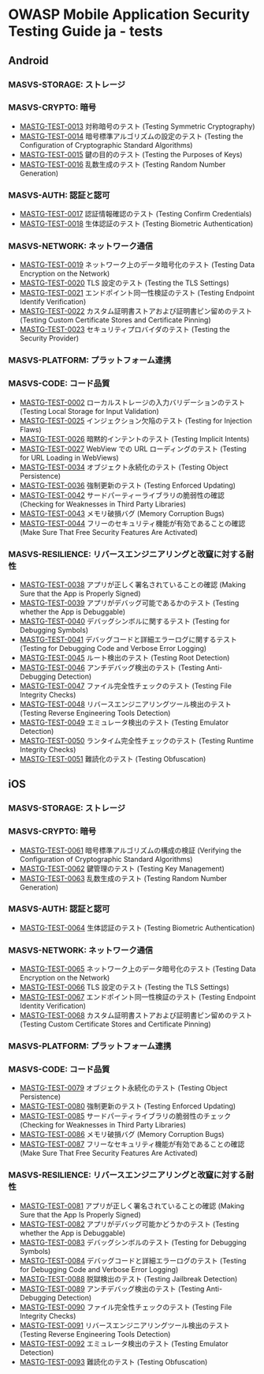# OWASP Mobile Application Security Testing Guide ja - tests

## Android

### MASVS-STORAGE: ストレージ

<!--
- [MASTG-TEST-0001](tests/android/MASVS-STORAGE/MASTG-TEST-0001.md) 機密データに対してのローカルストレージのテスト (Testing Local Storage for Sensitive Data)
- [MASTG-TEST-0003](tests/android/MASVS-STORAGE/MASTG-TEST-0003.md) 機密データに対してのログのテスト (Testing Logs for Sensitive Data)
- [MASTG-TEST-0004](tests/android/MASVS-STORAGE/MASTG-TEST-0004.md) 機密データが組み込みサービスを介してサードパーティと共有されるかどうかの判定 (Determining Whether Sensitive Data Is Shared with Third Parties via Embedded Services)
- [MASTG-TEST-0005](tests/android/MASVS-STORAGE/MASTG-TEST-0005.md) 機密データが通知を介してサードパーティと共有されるかどうかの判定 (Determining Whether Sensitive Data Is Shared with Third Parties via Notifications)
- [MASTG-TEST-0006](tests/android/MASVS-STORAGE/MASTG-TEST-0006.md) テキスト入力フィールドでキーボードキャッシュが無効かどうかの判定 (Determining Whether the Keyboard Cache Is Disabled for Text Input Fields)
- [MASTG-TEST-0009](tests/android/MASVS-STORAGE/MASTG-TEST-0009.md) 機密データに対してのバックアップのテスト (Testing Backups for Sensitive Data)
- [MASTG-TEST-0011](tests/android/MASVS-STORAGE/MASTG-TEST-0011.md) 機密データに対してのメモリのテスト (Testing Memory for Sensitive Data)
- [MASTG-TEST-0012](tests/android/MASVS-STORAGE/MASTG-TEST-0012.md) デバイスアクセスセキュリティポリシーのテスト (Testing the Device-Access-Security Policy)
-->

### MASVS-CRYPTO: 暗号

- [MASTG-TEST-0013](tests/android/MASVS-CRYPTO/MASTG-TEST-0013.md) 対称暗号のテスト (Testing Symmetric Cryptography)
- [MASTG-TEST-0014](tests/android/MASVS-CRYPTO/MASTG-TEST-0014.md) 暗号標準アルゴリズムの設定のテスト (Testing the Configuration of Cryptographic Standard Algorithms)
- [MASTG-TEST-0015](tests/android/MASVS-CRYPTO/MASTG-TEST-0015.md) 鍵の目的のテスト (Testing the Purposes of Keys)
- [MASTG-TEST-0016](tests/android/MASVS-CRYPTO/MASTG-TEST-0016.md) 乱数生成のテスト (Testing Random Number Generation)

### MASVS-AUTH: 認証と認可

- [MASTG-TEST-0017](tests/android/MASVS-AUTH/MASTG-TEST-0017.md) 認証情報確認のテスト (Testing Confirm Credentials)
- [MASTG-TEST-0018](tests/android/MASVS-AUTH/MASTG-TEST-0018.md) 生体認証のテスト (Testing Biometric Authentication)

### MASVS-NETWORK: ネットワーク通信

- [MASTG-TEST-0019](tests/android/MASVS-NETWORK/MASTG-TEST-0019.md) ネットワーク上のデータ暗号化のテスト (Testing Data Encryption on the Network)
- [MASTG-TEST-0020](tests/android/MASVS-NETWORK/MASTG-TEST-0020.md) TLS 設定のテスト (Testing the TLS Settings)
- [MASTG-TEST-0021](tests/android/MASVS-NETWORK/MASTG-TEST-0021.md) エンドポイント同一性検証のテスト (Testing Endpoint Identify Verification)
- [MASTG-TEST-0022](tests/android/MASVS-NETWORK/MASTG-TEST-0022.md) カスタム証明書ストアおよび証明書ピン留めのテスト (Testing Custom Certificate Stores and Certificate Pinning)
- [MASTG-TEST-0023](tests/android/MASVS-NETWORK/MASTG-TEST-0023.md) セキュリティプロバイダのテスト (Testing the Security Provider)

### MASVS-PLATFORM: プラットフォーム連携

<!--
- [MASTG-TEST-0007](tests/android/MASVS-PLATFORM/MASTG-TEST-0007.md) IPC メカニズムを介して機密性の高いデータが漏洩したかどうかの判定 (Determining Whether Sensitive Stored Data Has Been Exposed via IPC Mechanisms)
- [MASTG-TEST-0008](tests/android/MASVS-PLATFORM/MASTG-TEST-0008.md) ユーザーインタフェースを介した機密データの漏洩のチェック (Checking for Sensitive Data Disclosure Through the User Interface)
- [MASTG-TEST-0010](tests/android/MASVS-PLATFORM/MASTG-TEST-0010.md) 自動生成されたスクリーンショット内の機密情報を見つける (Finding Sensitive Information in Auto-Generated Screenshots)
- [MASTG-TEST-0024](tests/android/MASVS-PLATFORM/MASTG-TEST-0024.md) アプリパーミッションのテスト (Testing for App Permissions)
- [MASTG-TEST-0028](tests/android/MASVS-PLATFORM/MASTG-TEST-0028.md) ディープリンクのテスト (Testing Deep Links)
- [MASTG-TEST-0029](tests/android/MASVS-PLATFORM/MASTG-TEST-0029.md) IPC を介した機密機能露出のテスト (Testing for Sensitive Functionality Exposure Through IPC)
- [MASTG-TEST-0030](tests/android/MASVS-PLATFORM/MASTG-TEST-0030.md) PendingIntent の脆弱な実装のテスト (Testing for Vulnerable Implementation of PendingIntent)
- [MASTG-TEST-0031](tests/android/MASVS-PLATFORM/MASTG-TEST-0031.md) WebView での JavaScript 実行のテスト (Testing JavaScript Execution in WebViews)
- [MASTG-TEST-0032](tests/android/MASVS-PLATFORM/MASTG-TEST-0032.md) WebView プロトコルハンドラのテスト (Testing WebView Protocol Handlers)
- [MASTG-TEST-0033](tests/android/MASVS-PLATFORM/MASTG-TEST-0033.md) WebView を介して公開される Java オブジェクトのテスト (Testing for Java Objects Exposed Through WebViews)
- [MASTG-TEST-0035](tests/android/MASVS-PLATFORM/MASTG-TEST-0035.md) オーバーレイ攻撃のテスト (Testing for Overlay Attacks)
- [MASTG-TEST-0037](tests/android/MASVS-PLATFORM/MASTG-TEST-0037.md) WebView クリーンアップのテスト (Testing WebViews Cleanup)
-->

### MASVS-CODE: コード品質

- [MASTG-TEST-0002](tests/android/MASVS-CODE/MASTG-TEST-0002.md) ローカルストレージの入力バリデーションのテスト (Testing Local Storage for Input Validation)
- [MASTG-TEST-0025](tests/android/MASVS-CODE/MASTG-TEST-0025.md) インジェクション欠陥のテスト (Testing for Injection Flaws)
- [MASTG-TEST-0026](tests/android/MASVS-CODE/MASTG-TEST-0026.md) 暗黙的インテントのテスト (Testing Implicit Intents)
- [MASTG-TEST-0027](tests/android/MASVS-CODE/MASTG-TEST-0027.md) WebView での URL ローディングのテスト (Testing for URL Loading in WebViews)
- [MASTG-TEST-0034](tests/android/MASVS-CODE/MASTG-TEST-0034.md) オブジェクト永続化のテスト (Testing Object Persistence)
- [MASTG-TEST-0036](tests/android/MASVS-CODE/MASTG-TEST-0036.md) 強制更新のテスト (Testing Enforced Updating)
- [MASTG-TEST-0042](tests/android/MASVS-CODE/MASTG-TEST-0042.md) サードパーティーライブラリの脆弱性の確認 (Checking for Weaknesses in Third Party Libraries)
- [MASTG-TEST-0043](tests/android/MASVS-CODE/MASTG-TEST-0043.md) メモリ破損バグ (Memory Corruption Bugs)
- [MASTG-TEST-0044](tests/android/MASVS-CODE/MASTG-TEST-0044.md) フリーのセキュリティ機能が有効であることの確認 (Make Sure That Free Security Features Are Activated)

### MASVS-RESILIENCE: リバースエンジニアリングと改竄に対する耐性

- [MASTG-TEST-0038](tests/android/MASVS-RESILIENCE/MASTG-TEST-0038.md) アプリが正しく署名されていることの確認 (Making Sure that the App is Properly Signed)
- [MASTG-TEST-0039](tests/android/MASVS-RESILIENCE/MASTG-TEST-0039.md) アプリがデバッグ可能であるかのテスト (Testing whether the App is Debuggable)
- [MASTG-TEST-0040](tests/android/MASVS-RESILIENCE/MASTG-TEST-0040.md) デバッグシンボルに関するテスト (Testing for Debugging Symbols)
- [MASTG-TEST-0041](tests/android/MASVS-RESILIENCE/MASTG-TEST-0041.md) デバッグコードと詳細エラーログに関するテスト (Testing for Debugging Code and Verbose Error Logging)
- [MASTG-TEST-0045](tests/android/MASVS-RESILIENCE/MASTG-TEST-0045.md) ルート検出のテスト (Testing Root Detection)
- [MASTG-TEST-0046](tests/android/MASVS-RESILIENCE/MASTG-TEST-0046.md) アンチデバッグ検出のテスト (Testing Anti-Debugging Detection)
- [MASTG-TEST-0047](tests/android/MASVS-RESILIENCE/MASTG-TEST-0047.md) ファイル完全性チェックのテスト (Testing File Integrity Checks)
- [MASTG-TEST-0048](tests/android/MASVS-RESILIENCE/MASTG-TEST-0048.md) リバースエンジニアリングツール検出のテスト (Testing Reverse Engineering Tools Detection)
- [MASTG-TEST-0049](tests/android/MASVS-RESILIENCE/MASTG-TEST-0049.md) エミュレータ検出のテスト (Testing Emulator Detection)
- [MASTG-TEST-0050](tests/android/MASVS-RESILIENCE/MASTG-TEST-0050.md) ランタイム完全性チェックのテスト (Testing Runtime Integrity Checks)
- [MASTG-TEST-0051](tests/android/MASVS-RESILIENCE/MASTG-TEST-0051.md) 難読化のテスト (Testing Obfuscation)

## iOS

### MASVS-STORAGE: ストレージ

<!--
- [MASTG-TEST-0052](tests/ios/MASVS-STORAGE/MASTG-TEST-0052.md) ローカルデータストレージのテスト (Testing Local Data Storage)
- [MASTG-TEST-0053](tests/ios/MASVS-STORAGE/MASTG-TEST-0053.md) 機密データのログチェック (Checking Logs for Sensitive Data)
- [MASTG-TEST-0054](tests/ios/MASVS-STORAGE/MASTG-TEST-0054.md) 機密データがサードパーティと共有されるかどうかの判定 (Determining Whether Sensitive Data Is Shared with Third Parties)
- [MASTG-TEST-0055](tests/ios/MASVS-STORAGE/MASTG-TEST-0055.md) キーボードキャッシュ内の機密データの調査 (Finding Sensitive Data in the Keyboard Cache)
- [MASTG-TEST-0058](tests/ios/MASVS-STORAGE/MASTG-TEST-0058.md) 機密データに対してのバックアップのテスト (Testing Backups for Sensitive Data)
- [MASTG-TEST-0060](tests/ios/MASVS-STORAGE/MASTG-TEST-0060.md) 機密データに対してのメモリのテスト (Testing Memory for Sensitive Data)
-->

### MASVS-CRYPTO: 暗号

- [MASTG-TEST-0061](tests/ios/MASVS-CRYPTO/MASTG-TEST-0061.md) 暗号標準アルゴリズムの構成の検証 (Verifying the Configuration of Cryptographic Standard Algorithms)
- [MASTG-TEST-0062](tests/ios/MASVS-CRYPTO/MASTG-TEST-0062.md) 鍵管理のテスト (Testing Key Management)
- [MASTG-TEST-0063](tests/ios/MASVS-CRYPTO/MASTG-TEST-0063.md) 乱数生成のテスト (Testing Random Number Generation)

### MASVS-AUTH: 認証と認可

- [MASTG-TEST-0064](tests/ios/MASVS-AUTH/MASTG-TEST-0064.md) 生体認証のテスト (Testing Biometric Authentication)

### MASVS-NETWORK: ネットワーク通信

- [MASTG-TEST-0065](tests/ios/MASVS-NETWORK/MASTG-TEST-0065.md) ネットワーク上のデータ暗号化のテスト (Testing Data Encryption on the Network)
- [MASTG-TEST-0066](tests/ios/MASVS-NETWORK/MASTG-TEST-0066.md) TLS 設定のテスト (Testing the TLS Settings)
- [MASTG-TEST-0067](tests/ios/MASVS-NETWORK/MASTG-TEST-0067.md) エンドポイント同一性検証のテスト (Testing Endpoint Identity Verification)
- [MASTG-TEST-0068](tests/ios/MASVS-NETWORK/MASTG-TEST-0068.md) カスタム証明書ストアおよび証明書ピン留めのテスト (Testing Custom Certificate Stores and Certificate Pinning)

### MASVS-PLATFORM: プラットフォーム連携

<!--
- [MASTG-TEST-0056](tests/ios/MASVS-PLATFORM/MASTG-TEST-0056.md) 機密データが IPC メカニズムを介して開示されているかどうかの判断 (Determining Whether Sensitive Data Is Exposed via IPC Mechanisms)
- [MASTG-TEST-0057](tests/ios/MASVS-PLATFORM/MASTG-TEST-0057.md) 機密データがユーザーインタフェースを通じて開示されているかどうかのチェック (Checking for Sensitive Data Disclosed Through the User Interface)
- [MASTG-TEST-0059](tests/ios/MASVS-PLATFORM/MASTG-TEST-0059.md) 自動生成されたスクリーンショットの機密情報についてのテスト (Testing Auto-Generated Screenshots for Sensitive Information)
- [MASTG-TEST-0069](tests/ios/MASVS-PLATFORM/MASTG-TEST-0069.md) アプリパーミッションのテスト (Testing App Permissions)
- [MASTG-TEST-0070](tests/ios/MASVS-PLATFORM/MASTG-TEST-0070.md) ユニバーサルリンクのテスト (Testing Universal Links)
- [MASTG-TEST-0071](tests/ios/MASVS-PLATFORM/MASTG-TEST-0071.md) UIActivity 共有のテスト (Testing UIActivity Sharing)
- [MASTG-TEST-0072](tests/ios/MASVS-PLATFORM/MASTG-TEST-0072.md) App Extension のテスト (Testing App Extensions)
- [MASTG-TEST-0073](tests/ios/MASVS-PLATFORM/MASTG-TEST-0073.md) UIPasteboard のテスト (Testing UIPasteboard)
- [MASTG-TEST-0074](tests/ios/MASVS-PLATFORM/MASTG-TEST-0074.md) IPC を介した機密機能露出のテスト (Testing for Sensitive Functionality Exposure Through IPC)
- [MASTG-TEST-0075](tests/ios/MASVS-PLATFORM/MASTG-TEST-0075.md) カスタム URL スキームのテスト (Testing Custom URL Schemes)
- [MASTG-TEST-0076](tests/ios/MASVS-PLATFORM/MASTG-TEST-0076.md) iOS WebView のテスト (Testing iOS WebViews)
- [MASTG-TEST-0077](tests/ios/MASVS-PLATFORM/MASTG-TEST-0077.md) WebView プロトコルハンドラのテスト (Testing WebView Protocol Handlers)
- [MASTG-TEST-0078](tests/ios/MASVS-PLATFORM/MASTG-TEST-0078.md) WebView を介してネイティブメソッドが公開されているかどうかの判断 (Determining Whether Native Methods Are Exposed Through WebViews)
-->

### MASVS-CODE: コード品質

- [MASTG-TEST-0079](tests/ios/MASVS-CODE/MASTG-TEST-0079.md) オブジェクト永続化のテスト (Testing Object Persistence)
- [MASTG-TEST-0080](tests/ios/MASVS-CODE/MASTG-TEST-0080.md) 強制更新のテスト (Testing Enforced Updating)
- [MASTG-TEST-0085](tests/ios/MASVS-CODE/MASTG-TEST-0085.md) サードパーティライブラリの脆弱性のチェック (Checking for Weaknesses in Third Party Libraries)
- [MASTG-TEST-0086](tests/ios/MASVS-CODE/MASTG-TEST-0086.md) メモリ破損バグ (Memory Corruption Bugs)
- [MASTG-TEST-0087](tests/ios/MASVS-CODE/MASTG-TEST-0087.md) フリーなセキュリティ機能が有効であることの確認 (Make Sure That Free Security Features Are Activated)

### MASVS-RESILIENCE: リバースエンジニアリングと改竄に対する耐性

- [MASTG-TEST-0081](tests/ios/MASVS-RESILIENCE/MASTG-TEST-0081.md) アプリが正しく署名されていることの確認 (Making Sure that the App Is Properly Signed)
- [MASTG-TEST-0082](tests/ios/MASVS-RESILIENCE/MASTG-TEST-0082.md) アプリがデバッグ可能かどうかのテスト (Testing whether the App is Debuggable)
- [MASTG-TEST-0083](tests/ios/MASVS-RESILIENCE/MASTG-TEST-0083.md) デバッグシンボルのテスト (Testing for Debugging Symbols)
- [MASTG-TEST-0084](tests/ios/MASVS-RESILIENCE/MASTG-TEST-0084.md) デバッグコードと詳細エラーログのテスト (Testing for Debugging Code and Verbose Error Logging)
- [MASTG-TEST-0088](tests/ios/MASVS-RESILIENCE/MASTG-TEST-0088.md) 脱獄検出のテスト (Testing Jailbreak Detection)
- [MASTG-TEST-0089](tests/ios/MASVS-RESILIENCE/MASTG-TEST-0089.md) アンチデバッグ検出のテスト (Testing Anti-Debugging Detection)
- [MASTG-TEST-0090](tests/ios/MASVS-RESILIENCE/MASTG-TEST-0090.md) ファイル完全性チェックのテスト (Testing File Integrity Checks)
- [MASTG-TEST-0091](tests/ios/MASVS-RESILIENCE/MASTG-TEST-0091.md) リバースエンジニアリングツール検出のテスト (Testing Reverse Engineering Tools Detection)
- [MASTG-TEST-0092](tests/ios/MASVS-RESILIENCE/MASTG-TEST-0092.md) エミュレータ検出のテスト (Testing Emulator Detection)
- [MASTG-TEST-0093](tests/ios/MASVS-RESILIENCE/MASTG-TEST-0093.md) 難読化のテスト (Testing Obfuscation)
